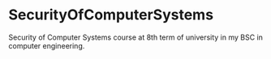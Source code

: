 # SecurityOfComputerSystems
Security of Computer Systems course at 8th term of university in my BSC in computer engineering. 
